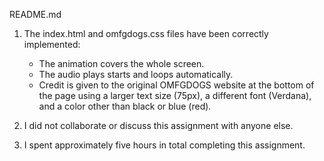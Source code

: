 README.md

1. The index.html and omfgdogs.css files have been correctly implemented:

	- The animation covers the whole screen.
	- The audio plays starts and loops automatically.
	- Credit is given to the original OMFGDOGS website at the bottom of the page
	using a larger text size (75px), a different font (Verdana), and a color
	other than black or blue (red).

2. I did not collaborate or discuss this assignment with anyone else.

3. I spent approximately five hours in total completing this assignment.